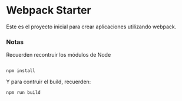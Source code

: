 # Webpack Starter

Este es el proyecto inicial para crear
aplicaciones utilizando webpack.

### Notas
Recuerden recontruir los módulos de Node
```

npm install
```

Y para contruir el build, recuerden:
```
npm run build
```